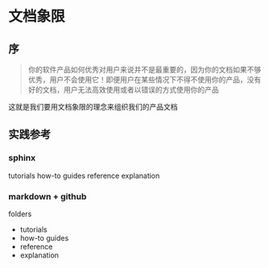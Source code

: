 # 文档象限


## 序

> 你的软件产品如何优秀对用户来说并不是最重要的，因为你的文档如果不够优秀，用户不会使用它！即便用户在某些情况下不得不使用你的产品，没有好的文档，用户无法高效使用或者以错误的方式使用你的产品

这就是我们要用文档象限的理念来组织我们的产品文档

## 实践参考

### sphinx

tutorials
how-to guides
reference
explanation
    
### markdown + github

folders
  * tutorials
  * how-to guides
  * reference
  * explanation
